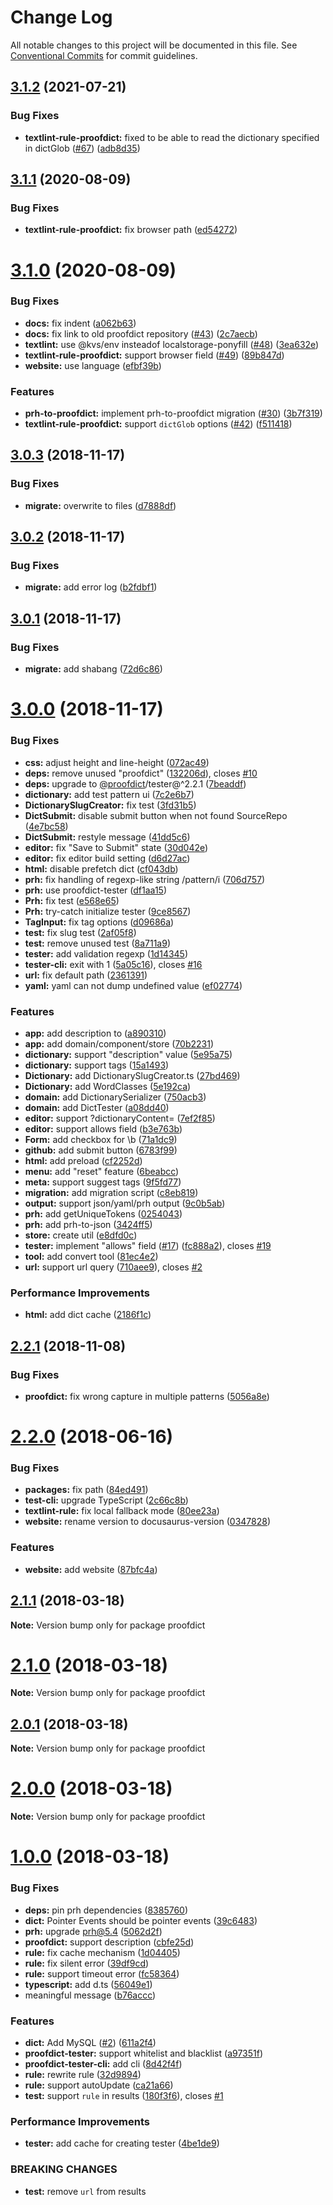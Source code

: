 # Change Log

All notable changes to this project will be documented in this file.
See [Conventional Commits](https://conventionalcommits.org) for commit guidelines.

## [3.1.2](https://github.com/proofdict/proofdict/compare/v3.1.1...v3.1.2) (2021-07-21)


### Bug Fixes

* **textlint-rule-proofdict:** fixed to be able to read the dictionary specified in dictGlob ([#67](https://github.com/proofdict/proofdict/issues/67)) ([adb8d35](https://github.com/proofdict/proofdict/commit/adb8d355e00e3b0b16f1ed0d60d602c5d8c2f67e))





## [3.1.1](https://github.com/proofdict/proofdict/compare/v3.1.0...v3.1.1) (2020-08-09)


### Bug Fixes

* **textlint-rule-proofdict:** fix browser path ([ed54272](https://github.com/proofdict/proofdict/commit/ed54272cfcd7967f804c3bc1f1be9581fba09733))





# [3.1.0](https://github.com/proofdict/proofdict/compare/v3.0.3...v3.1.0) (2020-08-09)


### Bug Fixes

* **docs:** fix indent ([a062b63](https://github.com/proofdict/proofdict/commit/a062b63159fafb253611568011b872d2a1abd77b))
* **docs:** fix link to old proofdict repository ([#43](https://github.com/proofdict/proofdict/issues/43)) ([2c7aecb](https://github.com/proofdict/proofdict/commit/2c7aecb207acb882faf1c1aa024d1d1382d11592))
* **textlint:** use @kvs/env insteadof localstorage-ponyfill ([#48](https://github.com/proofdict/proofdict/issues/48)) ([3ea632e](https://github.com/proofdict/proofdict/commit/3ea632e76e63e51717e0c20a236a22bb7169ff8c))
* **textlint-rule-proofdict:** support browser field ([#49](https://github.com/proofdict/proofdict/issues/49)) ([89b847d](https://github.com/proofdict/proofdict/commit/89b847d69df39fc532d1a9cefa26065fa9b89653))
* **website:** use language ([efbf39b](https://github.com/proofdict/proofdict/commit/efbf39ba96c4a0d332655fc2a1c774f23ab22458))


### Features

* **prh-to-proofdict:** implement prh-to-proofdict migration ([#30](https://github.com/proofdict/proofdict/issues/30)) ([3b7f319](https://github.com/proofdict/proofdict/commit/3b7f319d369db062eba2d4cc960a577df2ba252e))
* **textlint-rule-proofdict:** support `dictGlob` options ([#42](https://github.com/proofdict/proofdict/issues/42)) ([f511418](https://github.com/proofdict/proofdict/commit/f511418996a49be7efeedfbc4cbe9ce116923908))





## [3.0.3](https://github.com/proofdict/proofdict/compare/v3.0.2...v3.0.3) (2018-11-17)


### Bug Fixes

* **migrate:** overwrite to files ([d7888df](https://github.com/proofdict/proofdict/commit/d7888df))





## [3.0.2](https://github.com/proofdict/proofdict/compare/v3.0.1...v3.0.2) (2018-11-17)


### Bug Fixes

* **migrate:** add error log ([b2fdbf1](https://github.com/proofdict/proofdict/commit/b2fdbf1))





## [3.0.1](https://github.com/proofdict/proofdict/compare/v3.0.0...v3.0.1) (2018-11-17)


### Bug Fixes

* **migrate:** add shabang ([72d6c86](https://github.com/proofdict/proofdict/commit/72d6c86))





# [3.0.0](https://github.com/proofdict/proofdict/compare/v2.2.1...v3.0.0) (2018-11-17)


### Bug Fixes

* **css:** adjust height and line-height ([072ac49](https://github.com/proofdict/proofdict/commit/072ac49))
* **deps:** remove unused "proofdict" ([132206d](https://github.com/proofdict/proofdict/commit/132206d)), closes [#10](https://github.com/proofdict/proofdict/issues/10)
* **deps:** upgrade to [@proofdict](https://github.com/proofdict)/tester@^2.2.1 ([7beaddf](https://github.com/proofdict/proofdict/commit/7beaddf))
* **dictionary:** add test pattern ui ([7c2e6b7](https://github.com/proofdict/proofdict/commit/7c2e6b7))
* **DictionarySlugCreator:** fix test ([3fd31b5](https://github.com/proofdict/proofdict/commit/3fd31b5))
* **DictSubmit:** disable submit button when not found SourceRepo ([4e7bc58](https://github.com/proofdict/proofdict/commit/4e7bc58))
* **DictSubmit:** restyle message ([41dd5c6](https://github.com/proofdict/proofdict/commit/41dd5c6))
* **editor:** fix "Save to Submit" state ([30d042e](https://github.com/proofdict/proofdict/commit/30d042e))
* **editor:** fix editor build setting ([d6d27ac](https://github.com/proofdict/proofdict/commit/d6d27ac))
* **html:** disable prefetch dict ([cf043db](https://github.com/proofdict/proofdict/commit/cf043db))
* **prh:** fix handling of regexp-like string /pattern/i ([706d757](https://github.com/proofdict/proofdict/commit/706d757))
* **prh:** use proofdict-tester ([df1aa15](https://github.com/proofdict/proofdict/commit/df1aa15))
* **Prh:** fix test ([e568e65](https://github.com/proofdict/proofdict/commit/e568e65))
* **Prh:** try-catch initialize tester ([9ce8567](https://github.com/proofdict/proofdict/commit/9ce8567))
* **TagInput:** fix tag options ([d09686a](https://github.com/proofdict/proofdict/commit/d09686a))
* **test:** fix slug test ([2af05f8](https://github.com/proofdict/proofdict/commit/2af05f8))
* **test:** remove unused test ([8a711a9](https://github.com/proofdict/proofdict/commit/8a711a9))
* **tester:** add validation regexp ([1d14345](https://github.com/proofdict/proofdict/commit/1d14345))
* **tester-cli:** exit with 1 ([5a05c16](https://github.com/proofdict/proofdict/commit/5a05c16)), closes [#16](https://github.com/proofdict/proofdict/issues/16)
* **url:** fix default path ([2361391](https://github.com/proofdict/proofdict/commit/2361391))
* **yaml:** yaml can not dump undefined value ([ef02774](https://github.com/proofdict/proofdict/commit/ef02774))


### Features

* **app:** add description to ([a890310](https://github.com/proofdict/proofdict/commit/a890310))
* **app:** add domain/component/store ([70b2231](https://github.com/proofdict/proofdict/commit/70b2231))
* **dictionary:** support "description" value ([5e95a75](https://github.com/proofdict/proofdict/commit/5e95a75))
* **dictionary:** support tags ([15a1493](https://github.com/proofdict/proofdict/commit/15a1493))
* **Dictionary:** add DictionarySlugCreator.ts ([27bd469](https://github.com/proofdict/proofdict/commit/27bd469))
* **Dictionary:** add WordClasses ([5e192ca](https://github.com/proofdict/proofdict/commit/5e192ca))
* **domain:** add DictionarySerializer ([750acb3](https://github.com/proofdict/proofdict/commit/750acb3))
* **domain:** add DictTester ([a08dd40](https://github.com/proofdict/proofdict/commit/a08dd40))
* **editor:** support ?dictionaryContent=<JSON> ([7ef2f85](https://github.com/proofdict/proofdict/commit/7ef2f85))
* **editor:** support allows field ([b3e763b](https://github.com/proofdict/proofdict/commit/b3e763b))
* **Form:** add checkbox for \b ([71a1dc9](https://github.com/proofdict/proofdict/commit/71a1dc9))
* **github:** add submit button ([6783f99](https://github.com/proofdict/proofdict/commit/6783f99))
* **html:** add preload ([cf2252d](https://github.com/proofdict/proofdict/commit/cf2252d))
* **menu:** add "reset" feature ([6beabcc](https://github.com/proofdict/proofdict/commit/6beabcc))
* **meta:** support suggest tags ([9f5fd77](https://github.com/proofdict/proofdict/commit/9f5fd77))
* **migration:** add migration script ([c8eb819](https://github.com/proofdict/proofdict/commit/c8eb819))
* **output:** support json/yaml/prh output ([9c0b5ab](https://github.com/proofdict/proofdict/commit/9c0b5ab))
* **prh:** add getUniqueTokens ([0254043](https://github.com/proofdict/proofdict/commit/0254043))
* **prh:** add prh-to-json ([3424ff5](https://github.com/proofdict/proofdict/commit/3424ff5))
* **store:** create util ([e8dfd0c](https://github.com/proofdict/proofdict/commit/e8dfd0c))
* **tester:** implement "allows" field ([#17](https://github.com/proofdict/proofdict/issues/17)) ([fc888a2](https://github.com/proofdict/proofdict/commit/fc888a2)), closes [#19](https://github.com/proofdict/proofdict/issues/19)
* **tool:** add convert tool ([81ec4e2](https://github.com/proofdict/proofdict/commit/81ec4e2))
* **url:** support url query ([710aee9](https://github.com/proofdict/proofdict/commit/710aee9)), closes [#2](https://github.com/proofdict/proofdict/issues/2)


### Performance Improvements

* **html:** add dict cache ([2186f1c](https://github.com/proofdict/proofdict/commit/2186f1c))





## [2.2.1](https://github.com/proofdict/proofdict/compare/v2.2.0...v2.2.1) (2018-11-08)


### Bug Fixes

* **proofdict:** fix wrong capture in multiple patterns ([5056a8e](https://github.com/proofdict/proofdict/commit/5056a8e))





<a name="2.2.0"></a>
# [2.2.0](https://github.com/proofdict/proofdict/compare/v2.1.1...v2.2.0) (2018-06-16)


### Bug Fixes

* **packages:** fix path ([84ed491](https://github.com/proofdict/proofdict/commit/84ed491))
* **test-cli:** upgrade TypeScript ([2c66c8b](https://github.com/proofdict/proofdict/commit/2c66c8b))
* **textlint-rule:** fix local fallback mode ([80ee23a](https://github.com/proofdict/proofdict/commit/80ee23a))
* **website:** rename version to docusaurus-version ([0347828](https://github.com/proofdict/proofdict/commit/0347828))


### Features

* **website:** add website ([87bfc4a](https://github.com/proofdict/proofdict/commit/87bfc4a))




<a name="2.1.1"></a>
## [2.1.1](https://github.com/proofdict/proofdict/compare/v2.1.0...v2.1.1) (2018-03-18)




**Note:** Version bump only for package proofdict

<a name="2.1.0"></a>
# [2.1.0](https://github.com/proofdict/proofdict/compare/v2.0.1...v2.1.0) (2018-03-18)




**Note:** Version bump only for package proofdict

<a name="2.0.1"></a>
## [2.0.1](https://github.com/proofdict/proofdict/compare/v2.0.0...v2.0.1) (2018-03-18)




**Note:** Version bump only for package proofdict

<a name="2.0.0"></a>
# [2.0.0](https://github.com/proofdict/proofdict/compare/v1.0.0...v2.0.0) (2018-03-18)




**Note:** Version bump only for package proofdict

<a name="1.0.0"></a>
# [1.0.0](https://github.com/proofdict/proofdict/compare/1.2.1...1.0.0) (2018-03-18)


### Bug Fixes

* **deps:** pin prh dependencies ([8385760](https://github.com/proofdict/proofdict/commit/8385760))
* **dict:** Pointer Events should be pointer events ([39c6483](https://github.com/proofdict/proofdict/commit/39c6483))
* **prh:** upgrade prh@5.4 ([5062d2f](https://github.com/proofdict/proofdict/commit/5062d2f))
* **proofdict:** support description ([cbfe25d](https://github.com/proofdict/proofdict/commit/cbfe25d))
* **rule:** fix cache mechanism ([1d04405](https://github.com/proofdict/proofdict/commit/1d04405))
* **rule:** fix silent error ([39df9cd](https://github.com/proofdict/proofdict/commit/39df9cd))
* **rule:** support timeout error ([fc58364](https://github.com/proofdict/proofdict/commit/fc58364))
* **typescript:** add d.ts ([56049e1](https://github.com/proofdict/proofdict/commit/56049e1))
* meaningful message ([b76accc](https://github.com/proofdict/proofdict/commit/b76accc))


### Features

* **dict:** Add MySQL ([#2](https://github.com/proofdict/proofdict/issues/2)) ([611a2f4](https://github.com/proofdict/proofdict/commit/611a2f4))
* **proofdict-tester:** support whitelist and blacklist ([a97351f](https://github.com/proofdict/proofdict/commit/a97351f))
* **proofdict-tester-cli:** add cli ([8d42f4f](https://github.com/proofdict/proofdict/commit/8d42f4f))
* **rule:** rewrite rule ([32d9894](https://github.com/proofdict/proofdict/commit/32d9894))
* **rule:** support autoUpdate ([ca21a66](https://github.com/proofdict/proofdict/commit/ca21a66))
* **test:** support `rule` in results ([180f3f6](https://github.com/proofdict/proofdict/commit/180f3f6)), closes [#1](https://github.com/proofdict/proofdict/issues/1)


### Performance Improvements

* **tester:** add cache for creating tester ([4be1de9](https://github.com/proofdict/proofdict/commit/4be1de9))


### BREAKING CHANGES

* **test:** remove `url` from results
